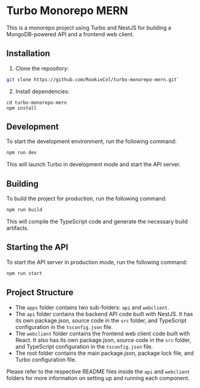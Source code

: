 # Turbo Monorepo MERN

This is a monorepo project using Turbo and NestJS for building a MongoDB-powered API and a frontend web client.

## Installation

1. Clone the repository:
```bash
git clone https://github.com/RookieCol/turbo-monorepo-mern.git`
```
2. Install dependencies:
```
cd turbo-monorepo-mern
npm install
```
## Development

To start the development environment, run the following command:
```bash
npm run dev
```
This will launch Turbo in development mode and start the API server.

## Building

To build the project for production, run the following command:
```bash
npm run build
```
This will compile the TypeScript code and generate the necessary build artifacts.

## Starting the API

To start the API server in production mode, run the following command:
```bash
npm run start
```

## Project Structure

- The `apps` folder contains two sub-folders: `api` and `webclient`.
- The `api` folder contains the backend API code built with NestJS. It has its own package.json, source code in the `src` folder, and TypeScript configuration in the `tsconfig.json` file.
- The `webclient` folder contains the frontend web client code built with React. It also has its own package.json, source code in the `src` folder, and TypeScript configuration in the `tsconfig.json` file.
- The root folder contains the main package.json, package lock file, and Turbo configuration file.

Please refer to the respective README files inside the `api` and `webclient` folders for more information on setting up and running each component.


